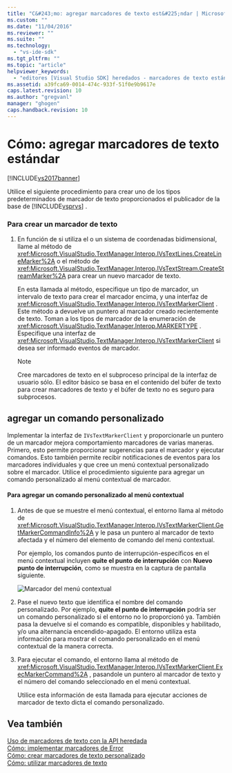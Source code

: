 ```yaml
---
title: "C&#243;mo: agregar marcadores de texto est&#225;ndar | Microsoft Docs"
ms.custom: ""
ms.date: "11/04/2016"
ms.reviewer: ""
ms.suite: ""
ms.technology: 
  - "vs-ide-sdk"
ms.tgt_pltfrm: ""
ms.topic: "article"
helpviewer_keywords: 
  - "editores [Visual Studio SDK] heredados - marcadores de texto estándar"
ms.assetid: a39fca69-0014-474c-933f-51f0e9b9617e
caps.latest.revision: 10
ms.author: "gregvanl"
manager: "ghogen"
caps.handback.revision: 10
---
```

# C&#243;mo: agregar marcadores de texto est&#225;ndar
[!INCLUDE[vs2017banner](../code-quality/includes/vs2017banner.md)]

Utilice el siguiente procedimiento para crear uno de los tipos predeterminados de marcador de texto proporcionados el publicador de la base de [!INCLUDE[vsprvs](../code-quality/includes/vsprvs_md.md)] .  
  
### Para crear un marcador de texto  
  
1.  En función de si utiliza el o un sistema de coordenadas bidimensional, llame al método de <xref:Microsoft.VisualStudio.TextManager.Interop.IVsTextLines.CreateLineMarker%2A> o el método de <xref:Microsoft.VisualStudio.TextManager.Interop.IVsTextStream.CreateStreamMarker%2A> para crear un nuevo marcador de texto.  
  
     En esta llamada al método, especifique un tipo de marcador, un intervalo de texto para crear el marcador encima, y una interfaz de <xref:Microsoft.VisualStudio.TextManager.Interop.IVsTextMarkerClient> .  Este método a devuelve un puntero al marcador creado recientemente de texto.  Toman a los tipos de marcador de la enumeración de <xref:Microsoft.VisualStudio.TextManager.Interop.MARKERTYPE> .  Especifique una interfaz de <xref:Microsoft.VisualStudio.TextManager.Interop.IVsTextMarkerClient> si desea ser informado eventos de marcador.  
  
    > [!NOTE]
    >  Cree marcadores de texto en el subproceso principal de la interfaz de usuario sólo.  El editor básico se basa en el contenido del búfer de texto para crear marcadores de texto y el búfer de texto no es seguro para subprocesos.  
  
## agregar un comando personalizado  
 Implementar la interfaz de `IVsTextMarkerClient` y proporcionarle un puntero de un marcador mejora comportamiento marcadores de varias maneras.  Primero, esto permite proporcionar sugerencias para el marcador y ejecutar comandos.  Esto también permite recibir notificaciones de eventos para los marcadores individuales y que cree un menú contextual personalizado sobre el marcador.  Utilice el procedimiento siguiente para agregar un comando personalizado al menú contextual de marcador.  
  
#### Para agregar un comando personalizado al menú contextual  
  
1.  Antes de que se muestre el menú contextual, el entorno llama al método de <xref:Microsoft.VisualStudio.TextManager.Interop.IVsTextMarkerClient.GetMarkerCommandInfo%2A> y le pasa un puntero al marcador de texto afectada y el número del elemento de comando del menú contextual.  
  
     Por ejemplo, los comandos punto de interrupción\-específicos en el menú contextual incluyen **quite el punto de interrupción** con **Nuevo punto de interrupción**, como se muestra en la captura de pantalla siguiente.  
  
     ![Marcador del menú contextual](../extensibility/media/vsmarkercontextmenu.png "vsMarkercontextmenu")  
  
2.  Pase el nuevo texto que identifica el nombre del comando personalizado.  Por ejemplo, **quite el punto de interrupción** podría ser un comando personalizado si el entorno no lo proporcionó ya.  También pasa la devuelve si el comando es compatible, disponibles y habilitado, y\/o una alternancia encendido\-apagado.  El entorno utiliza esta información para mostrar el comando personalizado en el menú contextual de la manera correcta.  
  
3.  Para ejecutar el comando, el entorno llama al método de <xref:Microsoft.VisualStudio.TextManager.Interop.IVsTextMarkerClient.ExecMarkerCommand%2A> , pasandole un puntero al marcador de texto y el número del comando seleccionado en el menú contextual.  
  
     Utilice esta información de esta llamada para ejecutar acciones de marcador de texto dicta el comando personalizado.  
  
## Vea también  
 [Uso de marcadores de texto con la API heredada](../extensibility/using-text-markers-with-the-legacy-api.md)   
 [Cómo: implementar marcadores de Error](../extensibility/how-to-implement-error-markers.md)   
 [Cómo: crear marcadores de texto personalizado](../extensibility/how-to-create-custom-text-markers.md)   
 [Cómo: utilizar marcadores de texto](../extensibility/how-to-use-text-markers.md)